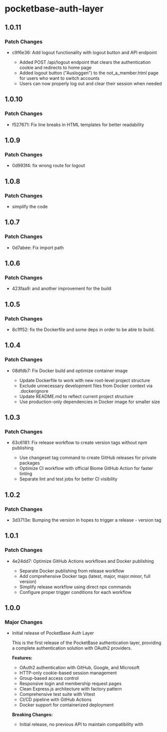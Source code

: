 # pocketbase-auth-layer

## 1.0.11

### Patch Changes

- c9f6e36: Add logout functionality with logout button and API endpoint

  - Added POST /api/logout endpoint that clears the authentication cookie and redirects to home page
  - Added logout button ("Ausloggen") to the not_a_member.html page for users who want to switch accounts
  - Users can now properly log out and clear their session when needed

## 1.0.10

### Patch Changes

- f527671: Fix line breaks in HTML templates for better readability

## 1.0.9

### Patch Changes

- 0d993f4: fix wrong route for logout

## 1.0.8

### Patch Changes

- simplify the code

## 1.0.7

### Patch Changes

- 0d7abee: Fix import path

## 1.0.6

### Patch Changes

- 423faa9: and another improvement for the build

## 1.0.5

### Patch Changes

- 8c1ff52: fix the Dockerfile and some deps in order to be able to build.

## 1.0.4

### Patch Changes

- 08dfdb7: Fix Docker build and optimize container image

  - Update Dockerfile to work with new root-level project structure
  - Exclude unnecessary development files from Docker context via .dockerignore
  - Update README.md to reflect current project structure
  - Use production-only dependencies in Docker image for smaller size

## 1.0.3

### Patch Changes

- 63c6181: Fix release workflow to create version tags without npm publishing

  - Use changeset tag command to create GitHub releases for private packages
  - Optimize CI workflow with official Biome GitHub Action for faster linting
  - Separate lint and test jobs for better CI visibility

## 1.0.2

### Patch Changes

- 3d3713e: Bumping the version in hopes to trigger a release - version tag

## 1.0.1

### Patch Changes

- 4e24dd7: Optimize GitHub Actions workflows and Docker publishing

  - Separate Docker publishing from release workflow
  - Add comprehensive Docker tags (latest, major, major.minor, full version)
  - Simplify release workflow using direct npx commands
  - Configure proper trigger conditions for each workflow

## 1.0.0

### Major Changes

- Initial release of PocketBase Auth Layer

  This is the first release of the PocketBase authentication layer, providing a complete authentication solution with OAuth2 providers.

  **Features:**

  - OAuth2 authentication with GitHub, Google, and Microsoft
  - HTTP-only cookie-based session management
  - Group-based access control
  - Responsive login and membership request pages
  - Clean Express.js architecture with factory pattern
  - Comprehensive test suite with Vitest
  - CI/CD pipeline with GitHub Actions
  - Docker support for containerized deployment

  **Breaking Changes:**

  - Initial release, no previous API to maintain compatibility with
